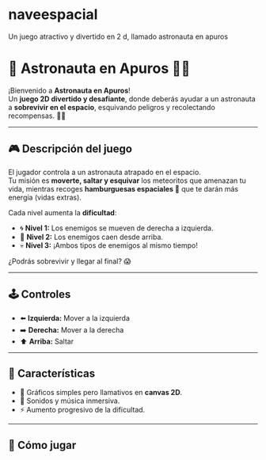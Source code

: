 # naveespacial
Un juego atractivo y divertido en 2 d, llamado astronauta en apuros

# 🚀 Astronauta en Apuros 👨‍🚀

¡Bienvenido a **Astronauta en Apuros**!  
Un **juego 2D divertido y desafiante**, donde deberás ayudar a un astronauta a **sobrevivir en el espacio**, esquivando peligros y recolectando recompensas. 🌌✨

---

## 🎮 Descripción del juego
El jugador controla a un astronauta atrapado en el espacio.  
Tu misión es **moverte, saltar y esquivar** los meteoritos que amenazan tu vida, mientras recoges **hamburguesas espaciales 🍔** que te darán más energía (vidas extras).  

Cada nivel aumenta la **dificultad**:
- 🌀 **Nivel 1:** Los enemigos se mueven de derecha a izquierda.  
- 🌠 **Nivel 2:** Los enemigos caen desde arriba.  
- 💀 **Nivel 3:** ¡Ambos tipos de enemigos al mismo tiempo!  

¿Podrás sobrevivir y llegar al final? 😱

---

## 🕹️ Controles
- ⬅️ **Izquierda:** Mover a la izquierda  
- ➡️ **Derecha:** Mover a la derecha  
- ⬆️ **Arriba:** Saltar  

---

## 🌟 Características
- 🎨 Gráficos simples pero llamativos en **canvas 2D**.  
- 🎵 Sonidos y música inmersiva.  
- ⚡ Aumento progresivo de la dificultad.   

---

## 🚀 Cómo jugar

